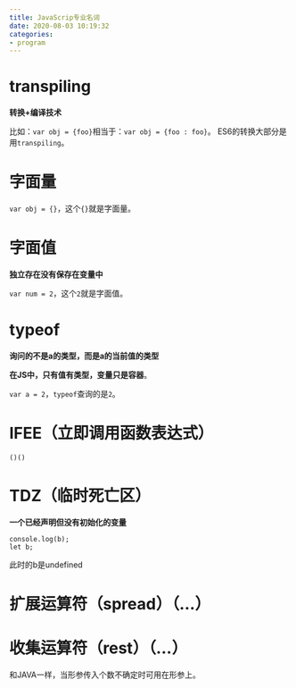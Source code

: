 ```yaml
---
title: JavaScrip专业名词
date: 2020-08-03 10:19:32
categories: 
- program
---
```


# transpiling

**转换+编译技术**

比如：`var obj = {foo}`相当于：`var obj = {foo : foo}`。
ES6的转换大部分是用`transpiling`。


# 字面量

`var obj = {}`，这个`{}`就是字面量。

# 字面值

**独立存在没有保存在变量中**

`var num = 2`，这个`2`就是字面值。

# typeof

**询问的不是a的类型，而是a的当前值的类型**

**在JS中，只有值有类型，变量只是容器**。

`var a = 2`，`typeof`查询的是`2`。


# IFEE（立即调用函数表达式）

`()()`

# TDZ（临时死亡区）

**一个已经声明但没有初始化的变量**

```
console.log(b);
let b;
```

此时的b是undefined

# 扩展运算符（spread）（…）

# 收集运算符（rest）（…）

和JAVA一样，当形参传入个数不确定时可用在形参上。